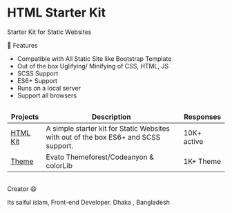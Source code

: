 # HTML Starter Kit

Starter Kit for Static Websites


🚀 Features
- Compatible with All Static Site like Bootstrap Template
- Out of the box Uglifying/ Minifying of CSS, HTML, JS
- SCSS Support
- ES6+ Support
- Runs on a local server
- Support all browsers

##

<table>
  <thead align="center">
    <tr border: none;>
      <td><b>Projects</b></td>
      <td><b>Description</b></td>
      <td><b>Responses</b></td>
    </tr>
  </thead>
  <tbody>
    <tr>
      <td><a href="#" target="_blank">HTML Kit</a></td>
      <td>A simple starter kit for Static Websites with out of the box ES6+ and SCSS support.</td>
      <td>10K+ active</td>
    </tr>
    <tr>
      <td><a href="#" target="_blank">Theme</a></td>
      <td>Evato Themeforest/Codeanyon & colorLib</td>
      <td>1K+ Theme</td>
    </tr>

    
  </tbody>
</table>

##

Creator 😄

Its saiful islam, Front-end Developer.
Dhaka , Bangladesh
